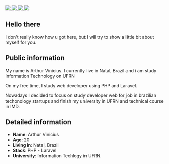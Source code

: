 <div>
    <a target='_blank' href="https://twitch.tv/xeraass">
        <img src="https://img.shields.io/badge/Twitch-9146FF?style=for-the-badge&logo=twitch&logoColor=white">
    </a>
    <a target='_blank' href="https://twitter.com/xeraass">
        <img src="https://img.shields.io/badge/Twitter-1DA1F2?style=for-the-badge&logo=twitter&logoColor=white">
    </a>
    <a target='_blank' href="https://instagram.com/arthurvgcs">
        <img src="https://img.shields.io/badge/Instagram-E4405F?style=for-the-badge&logo=instagram&logoColor=white">
    </a>
    <a target='_blank' href="https://www.linkedin.com/in/arthur-vinícius-b371a71a3/">
        <img src="https://img.shields.io/badge/LinkedIn-0077B5?style=for-the-badge&logo=linkedin&logoColor=white">
    </a>

</div>

## Hello there

I don't really know how u got here, but I will try to show a little bit about myself for you.

## Public information

My name is Arthur Vinicius. I currently live in Natal, Brazil and i am study Information Technology on UFRN

On my free time, I study web developer using PHP and Laravel.

Nowadays I decided to focus on study developer web for job in brazilian techonology startups and finish my university in UFRN and technical course in IMD.

## Detailed information

* **Name**: Arthur Vinicius
* **Age**: 20
* **Living in**: Natal, Brazil
* **Stack**: PHP - Laravel
* **University**: Information Techlogy in UFRN.
